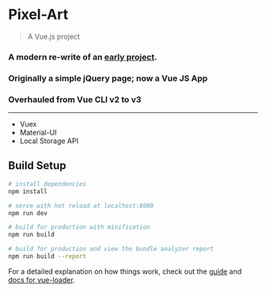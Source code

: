# Pixel-Art
> A Vue.js project

### A modern re-write of an [early project](https://github.com/StevenJBurns/gschool-q1-pixel-art-maker).
### Originally a simple jQuery page; now a Vue JS App
### Overhauled from Vue CLI v2 to v3

---

  * Vuex 
  * Material-UI 
  * Local Storage API

## Build Setup

``` bash
# install dependencies
npm install

# serve with hot reload at localhost:8080
npm run dev

# build for production with minification
npm run build

# build for production and view the bundle analyzer report
npm run build --report
```

For a detailed explanation on how things work, check out the [guide](http://vuejs-templates.github.io/webpack/) and [docs for vue-loader](http://vuejs.github.io/vue-loader).
